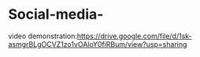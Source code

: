 # Social-media-
video demonstration:https://drive.google.com/file/d/1sk-asmgrBLgOCVZ1zo1vOAloY0fiRBum/view?usp=sharing
